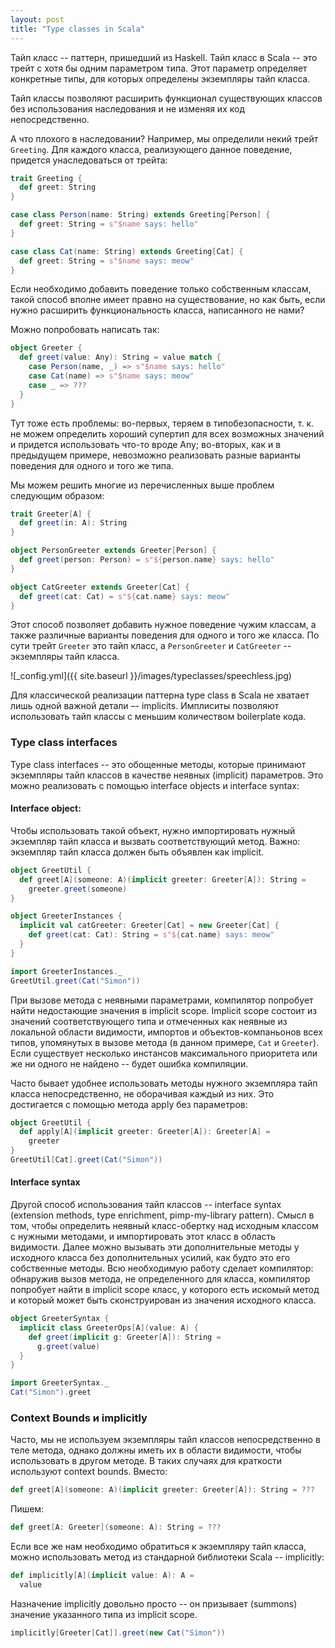 ```yaml
---
layout: post
title: "Type classes in Scala"
---
```


Тайп класс -- паттерн, пришедший из Haskell. Тайп класс в Scala -- это трейт с хотя бы одним параметром типа. 
Этот параметр определяет конкретные типы, для которых определены экземпляры тайп класса.

Тайп классы позволяют расширить функционал существующих классов без использования наследования и не изменяя их код непосредственно.

А что плохого в наследовании? Например, мы определили некий трейт `Greeting`. Для каждого класса, 
реализующего данное поведение, придется унаследоваться от трейта:
```scala
trait Greeting {
  def greet: String
}

case class Person(name: String) extends Greeting[Person] {
  def greet: String = s"$name says: hello"
}

case class Cat(name: String) extends Greeting[Cat] {
  def greet: String = s"$name says: meow"
}
```
Если необходимо добавить поведение только собственным классам, такой способ вполне имеет правно на существование, но 
как быть, если 
нужно расширить функциональность класса, написанного не нами?

Можно попробовать написать так:
```scala
object Greeter {
  def greet(value: Any): String = value match {
    case Person(name, _) => s"$name says: hello"
    case Cat(name) => s"$name says: meow"
    case _ => ???
  }
}
```
Тут тоже есть проблемы: во-первых, теряем в типобезопасности, т. к. не можем определить хороший супертип для всех 
возможных значений и придется использовать что-то вроде Any; во-вторых, как и в предыдущем примере, невозможно 
реализовать разные варианты поведения для одного и того же типа.

Мы можем решить многие из перечисленных выше проблем следующим образом:
```scala
trait Greeter[A] {
  def greet(in: A): String
}

object PersonGreeter extends Greeter[Person] {
  def greet(person: Person) = s"${person.name} says: hello"
}

object CatGreeter extends Greeter[Cat] {
  def greet(cat: Cat) = s"${cat.name} says: meow"
}
```
Этот способ позволяет добавить нужное поведение чужим классам, а также различные варианты поведения для одного и того
 же класса.
По сути трейт `Greeter` это тайп класс, а `PersonGreeter` и `CatGreeter` -- экземпляры тайп класса.

![_config.yml]({{ site.baseurl }}/images/typeclasses/speechless.jpg)

Для классической реализации паттерна type class в Scala не хватает лишь одной важной детали –- implicits. Имплиситы 
позволяют использовать тайп классы с меньшим количеством boilerplate кода.

### Type class interfaces

Type class interfaces -- это обощенные методы, которые принимают экземпляры тайп классов в качестве неявных (implicit) 
параметров. Это можно реализовать с помощью interface objects и interface syntax:

#### Interface object:

Чтобы использовать такой объект, нужно импортировать нужный экземпляр тайп класса и вызвать соответствующий метод.
Важно: экземпляр тайп класса должен быть объявлен как implicit.

```scala
object GreetUtil {
  def greet[A](someone: A)(implicit greeter: Greeter[A]): String =
    greeter.greet(someone)
}

object GreeterInstances {
  implicit val catGreeter: Greeter[Cat] = new Greeter[Cat] {
    def greet(cat: Cat): String = s"${cat.name} says: meow" 
  }
}

import GreeterInstances._
GreetUtil.greet(Cat("Simon"))
```

При вызове метода с неявными параметрами, компилятор попробует найти недостающие значения в implicit scope.
Implicit scope состоит из значений соответствующего типа и отмеченных как неявные из локальной области видимости, 
импортов и объектов-компаньонов всех типов, упомянутых в вызове метода (в данном примере, `Cat` и `Greeter`).
Если существует несколько инстансов максимального приоритета или же ни одного не найдено -- будет ошибка компиляции.

Часто бывает удобнее использовать методы нужного экземпляра тайп класса непосредственно, не оборачивая каждый из них. Это 
достигается с помощью метода apply без параметров:
```scala
object GreetUtil {
  def apply[A](implicit greeter: Greeter[A]): Greeter[A] =
    greeter
}
GreetUtil[Cat].greet(Cat("Simon"))
```

#### Interface syntax

Другой способ использования тайп классов -- interface syntax (extension methods, type enrichment, pimp-my-library pattern). Смысл в том, чтобы определить неявный класс-обертку над исходным классом с нужными методами, и импортировать этот класс в область видимости. Далее можно вызывать эти дополнительные методы у исходного 
класса без дополнительных усилий, как будто это его собственные методы. Всю необходимую работу
сделает компилятор: обнаружив вызов метода, не определенного для класса, компилятор попробует найти в implicit scope 
класс, у которого есть искомый метод и который может быть сконструирован из значения исходного класса.

```scala
object GreeterSyntax {
  implicit class GreeterOps[A](value: A) {
    def greet(implicit g: Greeter[A]): String =
      g.greet(value)
  }
}

import GreeterSyntax._
Cat("Simon").greet
```

### Context Bounds и implicitly

Часто, мы не используем экземпляры тайп классов непосредственно в теле метода, однако должны иметь их в области 
видимости, чтобы использовать в другом методе. В таких случаях для краткости используют context bounds.
Вместо:
```scala
def greet[A](someone: A)(implicit greeter: Greeter[A]): String = ???
```
Пишем:
```scala
def greet[A: Greeter](someone: A): String = ???
```
Если все же нам необходимо обратиться к экземпляру тайп класса, можно использовать метод из стандарной библиотеки Scala 
-- implicitly:
```scala
def implicitly[A](implicit value: A): A =
  value
```
Назначение implicitly довольно просто -- он призывает (summons) значение указанного типа из implicit scope.
```scala
implicitly[Greeter[Cat]].greet(new Cat("Simon"))
```
